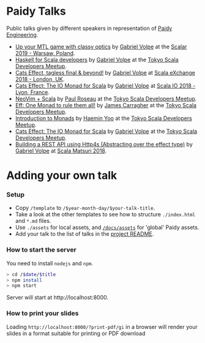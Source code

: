 Paidy Talks
===========

Public talks given by different speakers in representation of [Paidy Engineering](https://engineering.paidy.com/).

- [Up your MTL game with classy optics](https://paidy.github.io/talks/scalar2019/) by [Gabriel Volpe](https://github.com/gvolpe) at the [Scalar 2019 - Warsaw, Poland](http://scalar-conf.com/).
- [Haskell for Scala developers](https://paidy.github.io/talks/tokyo2019-haskell/) by [Gabriel Volpe](https://github.com/gvolpe) at the [Tokyo Scala Developers Meetup](https://www.meetup.com/Tokyo-Scala-Developers/).
- [Cats Effect, tagless final & beyond!](https://paidy.github.io/talks/scalax2018/) by [Gabriel Volpe](https://github.com/gvolpe) at [Scala eXchange 2018 - London, UK](https://skillsmatter.com/conferences/10488-scala-exchange-2018).
- [Cats Effect: The IO Monad for Scala](https://paidy.github.io/talks/scalaio2018/) by [Gabriel Volpe](https://github.com/gvolpe) at [Scala IO 2018 - Lyon, France](https://scala.io/).
- [NeoVim + Scala](https://paidy.github.io/talks/tokyo2018-nvim-scala/) by [Paul Roseau](https://github.com/paulroseau) at the [Tokyo Scala Developers Meetup](https://www.meetup.com/Tokyo-Scala-Developers/).
- [Eff: One Monad to rule them all!](https://paidy.github.io/talks/tokyo2018-eff/) by [James Carragher](https://github.com/jcarrag) at the [Tokyo Scala Developers Meetup](https://www.meetup.com/Tokyo-Scala-Developers/).
- [Introduction to Monads](https://paidy.github.io/talks/tokyo2018-monads/) by [Haemin Yoo](https://github.com/yoohaemin) at the [Tokyo Scala Developers Meetup](https://www.meetup.com/Tokyo-Scala-Developers/).
- [Cats Effect: The IO Monad for Scala](https://paidy.github.io/talks/tokyo2018-cats-effect/) by [Gabriel Volpe](https://github.com/gvolpe) at the [Tokyo Scala Developers Meetup](https://www.meetup.com/Tokyo-Scala-Developers/).
- [Building a REST API using Http4s (Abstracting over the effect type)](https://paidy.github.io/talks/scalamatsuri2018/) by [Gabriel Volpe](https://github.com/gvolpe) at [Scala Matsuri 2018](http://2018.scalamatsuri.org/index_en.html).

Adding your own talk
=====

### Setup

- Copy `/template` to `/$year-month-day/$your-talk-title`.
- Take a look at the other templates to see how to structure `./index.html` and `*.md` files.
- Use `./assets` for local assets, and [`/docs/assets`](https://github.com/paidy/talks/tree/master/docs/assets) for 'global' Paidy assets.
- Add your talk to the list of talks in the [project README](https://github.com/paidy/talks/blob/master/README.md).

### How to start the server

You need to install `nodejs` and `npm`.

```bash
> cd /$date/$title
> npm install
> npm start
```

Server will start at http://localhost:8000.

### How to print your slides

Loading `http://localhost:8000/?print-pdf/gi` in a browser will render your slides in a format suitable for printing or PDF download
